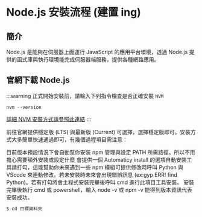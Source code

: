 # Node.js 安裝流程 (建置 ing)

## 簡介

Node.js 是能夠在伺服器上面運行 JavaScript 的應用平台環境，透過 Node.js 提供的函式庫與執行環境能完成伺服器端服務，提供各種網路應用。

## 官網下載 Node.js

:::warning
正式開始安裝前，請輸入下列指令檢查是否正確安裝 `NVM`

```
nvm --version
```

[詳細 NVM 安裝方式請參照此連結](install-nvm)
:::

前往官網提供穩定版 (LTS) 與最新版 (Current) 可選擇，選擇穩定版即可。安裝方式大多簡單快速通過即可，有幾個過程項目需注意：

目前版本預設情況下會自動幫你安裝 npm 管理與設定 PATH 所需路徑。所以不用擔心需要額外安裝或設定什麼
會提供一個 Automaticy install 的選項自動安裝工具請打勾，這能幫助你未來遇到一些 npm 模組可提供修改時呼叫 Python 與 VScode 來連動修改。若未安裝時未來會出現錯誤訊息 (ex:gyp ERR! find Python)。若有打勾將會主程式安裝完畢後呼叫 cmd 進行此項目工具安裝。
安裝完畢後執行 cmd 或 powershell，輸入 node -v 或 npm -v 能得到版本資訊代表安裝成功。

```cmd
$ cd 目標資料夾
```
